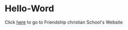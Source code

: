 # Hello-Word
Click <a href= "http://www.friendshipchristian.net">here</a> to go to Friendship christian School's Website
